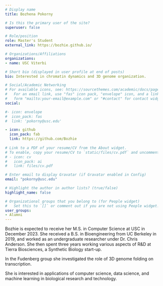 ```yaml
---
# Display name
title: Bozhena Pokorny

# Is this the primary user of the site?
superuser: false

# Role/position
role: Master's Student
external_link: https://bozhie.github.io/

# Organizations/Affiliations
organizations:
- name: USC Viterbi

# Short bio (displayed in user profile at end of posts)
bio: Interested in chromatin dynamics and 3D genome organization.

# Social/Academic Networking
# For available icons, see: https://sourcethemes.com/academic/docs/page-builder/#icons
#   For an email link, use "fas" icon pack, "envelope" icon, and a link in the
#   form "mailto:your-email@example.com" or "#contact" for contact widget.
social:

#- icon: envelope
#  icon_pack: fas
#  link: 'pokorny@usc.edu'

- icon: github
  icon_pack: fab
  link: https://github.com/Bozhie
  
# Link to a PDF of your resume/CV from the About widget.
# To enable, copy your resume/CV to `static/files/cv.pdf` and uncomment the lines below.
# - icon: cv
#   icon_pack: ai
#   link: files/cv.pdf

# Enter email to display Gravatar (if Gravatar enabled in Config)
email: "pokorny@usc.edu"

# Highlight the author in author lists? (true/false)
highlight_name: false

# Organizational groups that you belong to (for People widget)
#   Set this to `[]` or comment out if you are not using People widget.
user_groups:
- Alumni
---
```


Bozhie is expected to receive her M.S. in Computer Science at USC in December 2023.
She received a B.S. in Bioengineering from UC Berkeley in 2019, and worked as an undergraduate researcher under Dr. Chris Anderson. She then spent three years working various aspects of R&D at Tierra Biosciences, a Synthetic Biology start-up.

In the Fudenberg group she investigated the role of 3D genome folding on transcription.

She is interested in applications of computer science, data science, and machine learning in biological research and technology.
